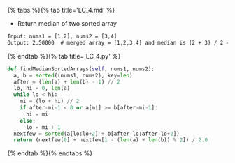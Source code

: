 {% tabs %}{% tab title='LC_4.md' %}

* Return median of two sorted array

```txt
Input: nums1 = [1,2], nums2 = [3,4]
Output: 2.50000  # merged array = [1,2,3,4] and median is (2 + 3) / 2 = 2.5.
```

{% endtab %}{% tab title='LC_4.py' %}

```py
def findMedianSortedArrays(self, nums1, nums2):
  a, b = sorted((nums1, nums2), key=len)
  after = (len(a) + len(b) - 1) // 2
  lo, hi = 0, len(a)
  while lo < hi:
    mi = (lo + hi) // 2
    if after-mi-1 < 0 or a[mi] >= b[after-mi-1]:
      hi = mi
    else:
      lo = mi + 1
  nextfew = sorted(a[lo:lo+2] + b[after-lo:after-lo+2])
  return (nextfew[0] + nextfew[1 - (len(a) + len(b)) % 2]) / 2.0
```

{% endtab %}{% endtabs %}
